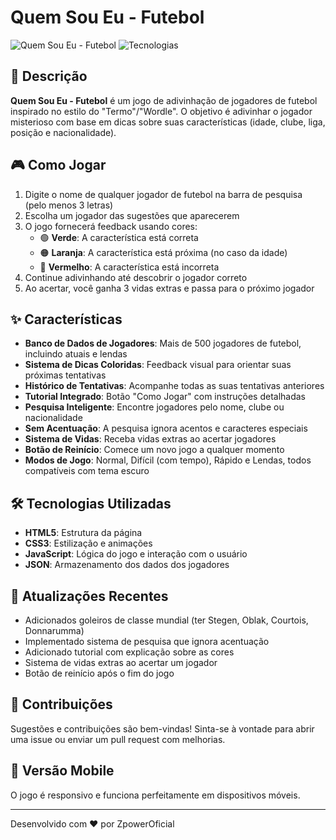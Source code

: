 # Quem Sou Eu - Futebol

![Quem Sou Eu - Futebol](https://img.shields.io/badge/Jogo-Adivinhação-brightgreen)
![Tecnologias](https://img.shields.io/badge/Tecnologias-HTML%20CSS%20JavaScript-blue)

## 📝 Descrição

**Quem Sou Eu - Futebol** é um jogo de adivinhação de jogadores de futebol inspirado no estilo do "Termo"/"Wordle". O objetivo é adivinhar o jogador misterioso com base em dicas sobre suas características (idade, clube, liga, posição e nacionalidade).

## 🎮 Como Jogar

1. Digite o nome de qualquer jogador de futebol na barra de pesquisa (pelo menos 3 letras)
2. Escolha um jogador das sugestões que aparecerem
3. O jogo fornecerá feedback usando cores:
   - 🟢 **Verde**: A característica está correta
   - 🟠 **Laranja**: A característica está próxima (no caso da idade)
   - 🔴 **Vermelho**: A característica está incorreta
4. Continue adivinhando até descobrir o jogador correto
5. Ao acertar, você ganha 3 vidas extras e passa para o próximo jogador

## ✨ Características

- **Banco de Dados de Jogadores**: Mais de 500 jogadores de futebol, incluindo atuais e lendas
- **Sistema de Dicas Coloridas**: Feedback visual para orientar suas próximas tentativas
- **Histórico de Tentativas**: Acompanhe todas as suas tentativas anteriores
- **Tutorial Integrado**: Botão "Como Jogar" com instruções detalhadas
- **Pesquisa Inteligente**: Encontre jogadores pelo nome, clube ou nacionalidade
- **Sem Acentuação**: A pesquisa ignora acentos e caracteres especiais
- **Sistema de Vidas**: Receba vidas extras ao acertar jogadores
- **Botão de Reinício**: Comece um novo jogo a qualquer momento
- **Modos de Jogo**: Normal, Difícil (com tempo), Rápido e Lendas, todos compatíveis com tema escuro

## 🛠️ Tecnologias Utilizadas

- **HTML5**: Estrutura da página
- **CSS3**: Estilização e animações
- **JavaScript**: Lógica do jogo e interação com o usuário
- **JSON**: Armazenamento dos dados dos jogadores

## 🔄 Atualizações Recentes

- Adicionados goleiros de classe mundial (ter Stegen, Oblak, Courtois, Donnarumma)
- Implementado sistema de pesquisa que ignora acentuação
- Adicionado tutorial com explicação sobre as cores
- Sistema de vidas extras ao acertar um jogador
- Botão de reinício após o fim do jogo

## 🤝 Contribuições

Sugestões e contribuições são bem-vindas! Sinta-se à vontade para abrir uma issue ou enviar um pull request com melhorias.

## 📱 Versão Mobile

O jogo é responsivo e funciona perfeitamente em dispositivos móveis.

---

Desenvolvido com ❤️ por ZpowerOficial